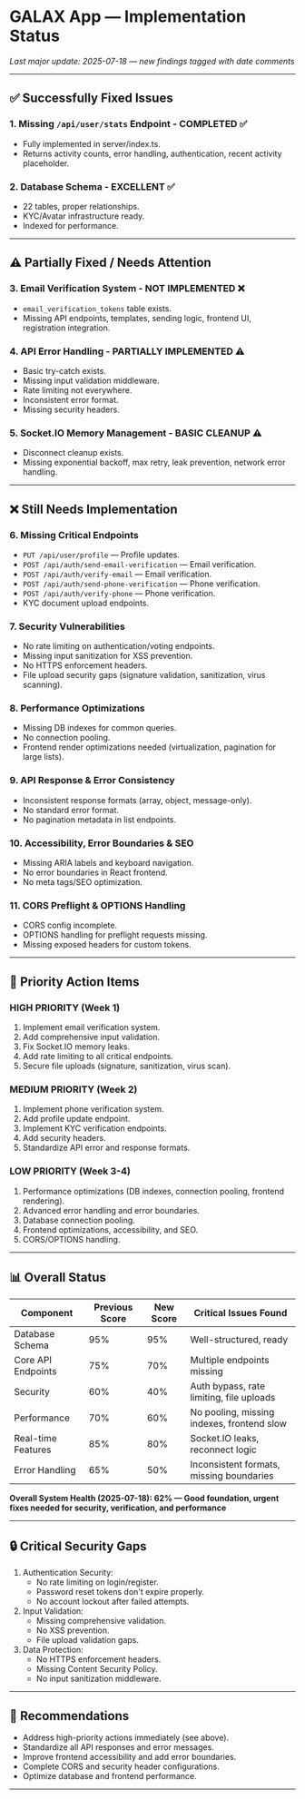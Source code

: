 # GALAX App — Implementation Status

_Last major update: 2025-07-18 — new findings tagged with date comments_

---

## ✅ Successfully Fixed Issues

### 1. Missing `/api/user/stats` Endpoint - COMPLETED ✅
- Fully implemented in server/index.ts.
- Returns activity counts, error handling, authentication, recent activity placeholder.

### 2. Database Schema - EXCELLENT ✅
- 22 tables, proper relationships.
- KYC/Avatar infrastructure ready.
- Indexed for performance.

---

## ⚠️ Partially Fixed / Needs Attention

### 3. Email Verification System - NOT IMPLEMENTED ❌
- `email_verification_tokens` table exists.
- Missing API endpoints, templates, sending logic, frontend UI, registration integration.

### 4. API Error Handling - PARTIALLY IMPLEMENTED ⚠️
- Basic try-catch exists.
- Missing input validation middleware.
- Rate limiting not everywhere.
- Inconsistent error format.
- Missing security headers.

### 5. Socket.IO Memory Management - BASIC CLEANUP ⚠️
- Disconnect cleanup exists.
- Missing exponential backoff, max retry, leak prevention, network error handling.

---

## ❌ Still Needs Implementation

### 6. Missing Critical Endpoints
- `PUT /api/user/profile` — Profile updates.
- `POST /api/auth/send-email-verification` — Email verification.
- `POST /api/auth/verify-email` — Email verification.
- `POST /api/auth/send-phone-verification` — Phone verification.
- `POST /api/auth/verify-phone` — Phone verification.
- KYC document upload endpoints.

### 7. Security Vulnerabilities
- No rate limiting on authentication/voting endpoints.
- Missing input sanitization for XSS prevention.
- No HTTPS enforcement headers.
- File upload security gaps (signature validation, sanitization, virus scanning).
<!-- Added 2025-07-18: File upload security detail -->

### 8. Performance Optimizations
- Missing DB indexes for common queries.
- No connection pooling.
- Frontend render optimizations needed (virtualization, pagination for large lists).
<!-- Added 2025-07-18: Frontend virtualization and pagination -->

### 9. API Response & Error Consistency <!-- Added 2025-07-18: New consistency section -->
- Inconsistent response formats (array, object, message-only).
- No standard error format.
- No pagination metadata in list endpoints.

### 10. Accessibility, Error Boundaries & SEO <!-- Added 2025-07-18: New section -->
- Missing ARIA labels and keyboard navigation.
- No error boundaries in React frontend.
- No meta tags/SEO optimization.

### 11. CORS Preflight & OPTIONS Handling <!-- Added 2025-07-18: New section -->
- CORS config incomplete.
- OPTIONS handling for preflight requests missing.
- Missing exposed headers for custom tokens.

---

## 🎯 Priority Action Items

### HIGH PRIORITY (Week 1)
1. Implement email verification system.
2. Add comprehensive input validation.
3. Fix Socket.IO memory leaks.
4. Add rate limiting to all critical endpoints.
5. Secure file uploads (signature, sanitization, virus scan).
<!-- Added 2025-07-18: Secure file upload action -->

### MEDIUM PRIORITY (Week 2)
1. Implement phone verification system.
2. Add profile update endpoint.
3. Implement KYC verification endpoints.
4. Add security headers.
5. Standardize API error and response formats.
<!-- Added 2025-07-18: Error/response standardization -->

### LOW PRIORITY (Week 3-4)
1. Performance optimizations (DB indexes, connection pooling, frontend rendering).
2. Advanced error handling and error boundaries.
3. Database connection pooling.
4. Frontend optimizations, accessibility, and SEO.
5. CORS/OPTIONS handling.
<!-- Added 2025-07-18: CORS/OPTIONS handling -->

---

## 📊 Overall Status

| Component           | Previous Score | New Score | Critical Issues Found                       |
|---------------------|---------------|-----------|---------------------------------------------|
| Database Schema     | 95%           | 95%       | Well-structured, ready                     |
| Core API Endpoints  | 75%           | 70%       | Multiple endpoints missing                  |
| Security            | 60%           | 40%       | Auth bypass, rate limiting, file uploads    |
| Performance         | 70%           | 60%       | No pooling, missing indexes, frontend slow  |
| Real-time Features  | 85%           | 80%       | Socket.IO leaks, reconnect logic            |
| Error Handling      | 65%           | 50%       | Inconsistent formats, missing boundaries    |

**Overall System Health (2025-07-18): 62% — Good foundation, urgent fixes needed for security, verification, and performance**
<!-- Added 2025-07-18: Updated scores and summary -->

---

## 🔒 Critical Security Gaps

1. Authentication Security:  
   - No rate limiting on login/register.
   - Password reset tokens don't expire properly.
   - No account lockout after failed attempts.
2. Input Validation:  
   - Missing comprehensive validation.
   - No XSS prevention.
   - File upload validation gaps.
3. Data Protection:  
   - No HTTPS enforcement headers.
   - Missing Content Security Policy.
   - No input sanitization middleware.
<!-- Added 2025-07-18: Updated and expanded security gaps -->

---

## 🚀 Recommendations

- Address high-priority actions immediately (see above).
- Standardize all API responses and error messages.
- Improve frontend accessibility and add error boundaries.
- Complete CORS and security header configurations.
- Optimize database and frontend performance.
<!-- Added 2025-07-18: Expanded recommendations -->

---
